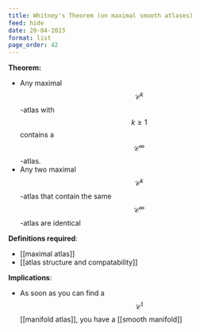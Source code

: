 ```yaml
---
title: Whitney's Theorem (on maximal smooth atlases)
feed: hide
date: 20-04-2023
format: list
page_order: 42
---
```



**Theorem:**
- Any maximal $$\mathcal C^k$$-atlas with $$k\geq1$$ contains a $$\mathcal C^\infty$$-atlas.
- Any two maximal $$\mathcal C^k$$-atlas that contain the same $$\mathcal C^\infty$$-atlas are identical

**Definitions required**:
- [[maximal atlas]]
- [[atlas structure and compatability]]

**Implications**:
- As soon as you can find a $$\mathcal C^1$$ [[manifold atlas]], you have a [[smooth manifold]]